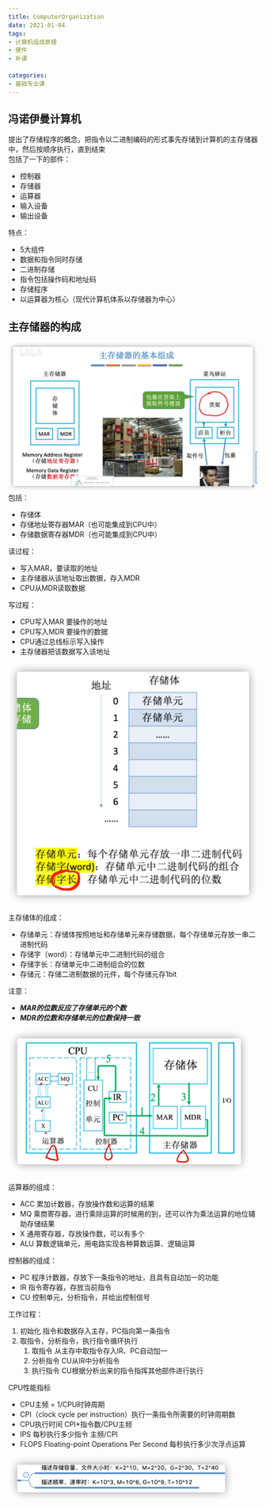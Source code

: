 ```yaml
---
title: ComputerOrganization  
date: 2021-01-04  
tags:
- 计算机组成原理
- 硬件
- 补课

categories:
- 基础专业课
---
```


## 冯诺伊曼计算机

提出了存储程序的概念，把指令以二进制编码的形式事先存储到计算机的主存储器中，然后按顺序执行，直到结束  
包括了一下的部件：

- 控制器
- 存储器
- 运算器
- 输入设备
- 输出设备

特点：

- 5大组件
- 数据和指令同时存储
- 二进制存储
- 指令包括操作码和地址码
- 存储程序
- 以运算器为核心（现代计算机体系以存储器为中心）

## 主存储器的构成

![主存储器][1]
包括：

- 存储体
- 存储地址寄存器MAR（也可能集成到CPU中）
- 存储数据寄存器MDR（也可能集成到CPU中）

读过程：

- 写入MAR，要读取的地址
- 主存储器从该地址取出数据，存入MDR
- CPU从MDR读取数据

写过程：

- CPU写入MAR 要操作的地址
- CPU写入MDR 要操作的数据
- CPU通过总线标示写入操作
- 主存储器把该数据写入该地址

![主存储体][2]

主存储体的组成：

- 存储单元：存储体按照地址和存储单元来存储数据，每个存储单元存放一串二进制代码
- 存储字（word）：存储单元中二进制代码的组合
- 存储字长：存储单元中二进制组合的位数
- 存储元：存储二进制数据的元件，每个存储元存1bit

注意：

- ***MAR的位数反应了存储单元的个数***
- ***MDR的位数和存储单元的位数保持一致***

![运算器与控制器][3]

运算器的组成：

- ACC 累加计数器，存放操作数和运算的结果
- MQ 乘商寄存器，进行乘除运算的时候用的到，还可以作为乘法运算的地位辅助存储结果
- X 通用寄存器，存放操作数，可以有多个
- ALU 算数逻辑单元，用电路实现各种算数运算、逻辑运算

控制器的组成：

- PC 程序计数器，存放下一条指令的地址，且具有自动加一的功能
- IR 指令寄存器，存放当前指令
- CU 控制单元，分析指令，并给出控制信号

工作过程：

1. 初始化 指令和数据存入主存，PC指向第一条指令
2. 取指令，分析指令，执行指令循环执行
    1. 取指令 从主存中取指令存入IR、PC自动加一
    2. 分析指令 CU从IR中分析指令
    3. 执行指令 CU根据分析出来的指令指挥其他部件进行执行

CPU性能指标

- CPU主频 = 1/CPU时钟周期
- CPI（clock cycle per instruction）执行一条指令所需要的时钟周期数
- CPU执行时间 CPI*指令数/CPU主频
- IPS 每秒执行多少指令 主频/CPI
- FLOPS Floating-point Operations Per Second 每秒执行多少次浮点运算

![img.png][4]

[1]: /images/picture/MainMemory.png

[2]: /images/picture/MainMemoryBody.png

[3]: /images/picture/ArithmeticUnit&ControllerUnit.png

[4]: /images/picture/KMGT量词.png
